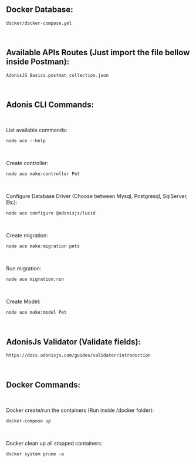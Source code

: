 **Docker Database:**
-----------------
    docker/docker-compose.yml 

</br>

**Available APIs Routes (Just import the file bellow inside Postman):**
-----------------
    AdonisJS Basics.postman_collection.json
</br>

**Adonis CLI Commands**:
-----------------
</br>

List available commands:

    node ace --help
</br>

Create controller:

    node ace make:controller Pet 
</br>

Configure Database Driver (Choose between Mysql, Postgresql, SqlServer, Etc):

    node ace configure @adonisjs/lucid
</br>

Create migration:

    node ace make:migration pets
</br>

Run migration:

    node ace migration:run
</br>

Create Model:

    node ace make:model Pet
</br>

**AdonisJs Validator (Validate fields):**
-----------------
    https://docs.adonisjs.com/guides/validator/introduction
</br>

**Docker Commands:**
-----------------
</br>

Docker create/run the containers (Run inside /docker folder):

    docker-compose up
</br>

Docker clean up all stopped containers:

    docker system prune -a
